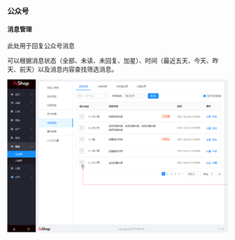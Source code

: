 ### 公众号

#### 消息管理

此处用于回复公众号消息

可以根据消息状态（全部、未读、未回复、加星）、时间（最近五天、今天、昨天、前天）以及消息内容查找筛选消息。

![](./images/huang-wechat-messagemanagement.png)